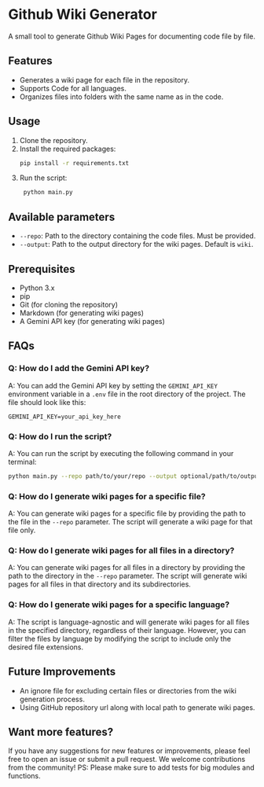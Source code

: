 # Github Wiki Generator

A small tool to generate Github Wiki Pages for documenting code file by file.

## Features
- Generates a wiki page for each file in the repository.
- Supports Code for all languages.
- Organizes files into folders with the same name as in the code.

## Usage
1. Clone the repository.
2. Install the required packages:
   ```bash
   pip install -r requirements.txt
   ```
3. Run the script:
   ```bash
    python main.py
    ```

## Available parameters
- `--repo`: Path to the directory containing the code files. Must be provided.
- `--output`: Path to the output directory for the wiki pages. Default is `wiki`.

## Prerequisites

- Python 3.x
- pip
- Git (for cloning the repository)
- Markdown (for generating wiki pages)
- A Gemini API key (for generating wiki pages)

## FAQs

### Q: How do I add the Gemini API key?
A: You can add the Gemini API key by setting the `GEMINI_API_KEY` environment variable in a `.env` file in the root directory of the project. The file should look like this:
```
GEMINI_API_KEY=your_api_key_here
```

### Q: How do I run the script?
A: You can run the script by executing the following command in your terminal:
```bash
python main.py --repo path/to/your/repo --output optional/path/to/output
```

### Q: How do I generate wiki pages for a specific file?
A: You can generate wiki pages for a specific file by providing the path to the file in the `--repo` parameter. The script will generate a wiki page for that file only.

### Q: How do I generate wiki pages for all files in a directory?
A: You can generate wiki pages for all files in a directory by providing the path to the directory in the `--repo` parameter. The script will generate wiki pages for all files in that directory and its subdirectories.

### Q: How do I generate wiki pages for a specific language?
A: The script is language-agnostic and will generate wiki pages for all files in the specified directory, regardless of their language. However, you can filter the files by language by modifying the script to include only the desired file extensions.

## Future Improvements
- An ignore file for excluding certain files or directories from the wiki generation process.
- Using GitHub repository url along with local path to generate wiki pages.

## Want more features?
If you have any suggestions for new features or improvements, please feel free to open an issue or submit a pull request. We welcome contributions from the community!
PS: Please make sure to add tests for big modules and functions.